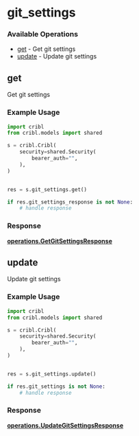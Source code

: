 # git_settings

### Available Operations

* [get](#get) - Get git settings
* [update](#update) - Update git settings

## get

Get git settings

### Example Usage

```python
import cribl
from cribl.models import shared

s = cribl.Cribl(
    security=shared.Security(
        bearer_auth="",
    ),
)


res = s.git_settings.get()

if res.git_settings_response is not None:
    # handle response
```


### Response

**[operations.GetGitSettingsResponse](../../models/operations/getgitsettingsresponse.md)**


## update

Update git settings

### Example Usage

```python
import cribl
from cribl.models import shared

s = cribl.Cribl(
    security=shared.Security(
        bearer_auth="",
    ),
)


res = s.git_settings.update()

if res.git_settings is not None:
    # handle response
```


### Response

**[operations.UpdateGitSettingsResponse](../../models/operations/updategitsettingsresponse.md)**

